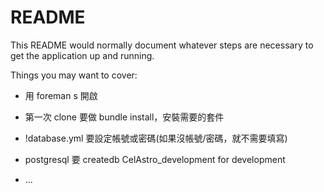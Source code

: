 # README

This README would normally document whatever steps are necessary to get the
application up and running.

Things you may want to cover:

* 用 foreman s 開啟

* 第一次 clone 要做 bundle install，安裝需要的套件

* !database.yml 要設定帳號或密碼(如果沒帳號/密碼，就不需要填寫)

* postgresql 要 createdb CelAstro_development for development

* ...
